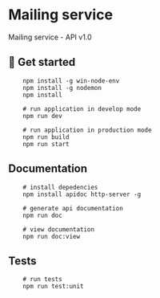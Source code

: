 # Mailing service

Mailing service - API v1.0

## 🚀 Get started

```console
    npm install -g win-node-env 
    npm install -g nodemon
    npm install

    # run application in develop mode
    npm run dev 

    # run application in production mode
    npm run build
    npm run start
```

## Documentation

```console
    # install depedencies
    npm install apidoc http-server -g

    # generate api documentation
    npm run doc

    # view documentation
    npm run doc:view
```

## Tests

```console
    # run tests
    npm run test:unit
```
